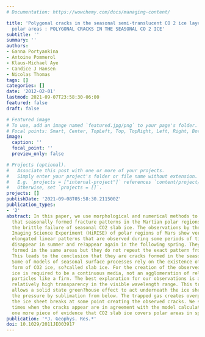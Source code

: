 ```yaml
---
# Documentation: https://wowchemy.com/docs/managing-content/

title: 'Polygonal cracks in the seasonal semi-translucent CO 2 ice layer in Martian
  polar areas : POLYGONAL CRACKS IN THE SEASONAL CO 2 ICE'
subtitle: ''
summary: ''
authors:
- Ganna Portyankina
- Antoine Pommerol
- Klaus-Michael Aye
- Candice J Hansen
- Nicolas Thomas
tags: []
categories: []
date: '2012-02-01'
lastmod: 2021-09-07T23:58:30-06:00
featured: false
draft: false

# Featured image
# To use, add an image named `featured.jpg/png` to your page's folder.
# Focal points: Smart, Center, TopLeft, Top, TopRight, Left, Right, BottomLeft, Bottom, BottomRight.
image:
  caption: ''
  focal_point: ''
  preview_only: false

# Projects (optional).
#   Associate this post with one or more of your projects.
#   Simply enter your project's folder or file name without extension.
#   E.g. `projects = ["internal-project"]` references `content/project/deep-learning/index.md`.
#   Otherwise, set `projects = []`.
projects: []
publishDate: '2021-09-08T05:58:30.211500Z'
publication_types:
- '2'
abstract: In this paper, we use morphological and numerical methods to test the hypothesis
  that seasonally formed fracture patterns in the Martian polar regions result from
  the brittle failure of seasonal CO2 slab ice. The observations by the High Resolution
  Imaging Science Experiment (HiRISE) of polar regions of Mars show very narrow dark
  elongated linear patterns that are observed during some periods of time in spring,
  disappear in summer and re?appear again in the following spring. They are repeatedly
  formed in the same areas but they do not repeat the exact pattern from year to year.
  This leads to the conclusion that they are cracks formed in the seasonal ice layer.
  Some of models of seasonal surface processes rely on the existence of a transparent
  form of CO2 ice, so?called slab ice. For the creation of the observed cracks the
  ice is required to be a continuous media, not an agglomeration of relatively separate
  particles like a firn. The best explanation for our observations is a slab ice with
  relatively high transparency in the visible wavelength range. This transparency
  allows a solid state green?house effect to act underneath the ice sheet raising
  the pressure by sublimation from below. The trapped gas creates overpressure and
  the ice sheet breaks at some point creating the observed cracks. We show that the
  times when the cracks appear are in agreement with the model calculation, providing
  one more piece of evidence that CO2 slab ice covers polar areas in spring.
publication: '*J. Geophys. Res.*'
doi: 10.1029/2011JE003917
---
```


